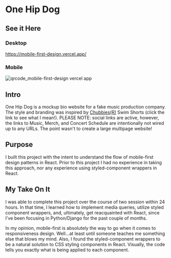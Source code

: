 # One Hip Dog

## See it Here

### Desktop

https://mobile-first-design.vercel.app/

### Mobile

![qrcode_mobile-first-design vercel app](https://user-images.githubusercontent.com/79380625/165870384-133d9741-e240-4969-9564-93cee29ecc50.png)


## Intro

One Hip Dog is a mockup bio website for a fake music production company. The style and branding was inspired by [Chubbies(R)](https://www.chubbiesshorts.com/collections/5-5-inseam-swim-trunks) Swim Shorts (click the link to see what I mean!). PLEASE NOTE: social links are active, however, the links to Music, Merch, and Concert Schedule are intentionally not wired up to any URLs. The point wasn't to create a large multipage website!

## Purpose

I built this project with the intent to understand the flow of mobile-first design patterns in React. Prior to this project I had no experience in taking this approach, nor any experience using styled-component wrappers in React. 

## My Take On It

I was able to complete this project over the course of two session within 24 hours. In that time, I learned how to implement media queries, utilize styled component wrappers, and, ultimately, get reacquainted with React, since I've been focusing in Python/Django for the past couple of months. 

In my opinion, mobile-first is absolutely the way to go when it comes to responsiveness design. Well...at least until someone teaches me something else that blows my mind. Also, I found the styled-component wrappers to be a natural solution to CSS styling components in React. Visually, the code tells you exactly what is being applied to each component. 
